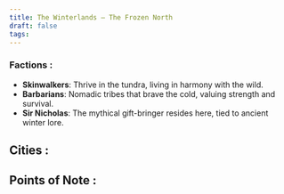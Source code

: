 ```yaml
---
title: The Winterlands – The Frozen North
draft: false
tags:
---
```

### Factions : 
- **Skinwalkers**: Thrive in the tundra, living in harmony with the wild.
- **Barbarians**: Nomadic tribes that brave the cold, valuing strength and survival.
- **Sir Nicholas**: The mythical gift-bringer resides here, tied to ancient winter lore.

**Cities** : 
- 

**Points of Note** : 
- 